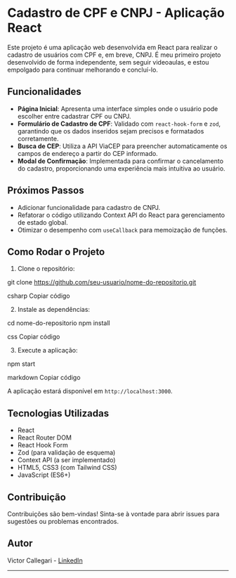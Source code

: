 # Cadastro de CPF e CNPJ - Aplicação React

Este projeto é uma aplicação web desenvolvida em React para realizar o cadastro de usuários com CPF e, em breve, CNPJ. É meu primeiro projeto desenvolvido de forma independente, sem seguir videoaulas, e estou empolgado para continuar melhorando e concluí-lo.

## Funcionalidades

- **Página Inicial**: Apresenta uma interface simples onde o usuário pode escolher entre cadastrar CPF ou CNPJ.
- **Formulário de Cadastro de CPF**: Validado com `react-hook-form` e `zod`, garantindo que os dados inseridos sejam precisos e formatados corretamente.
- **Busca de CEP**: Utiliza a API ViaCEP para preencher automaticamente os campos de endereço a partir do CEP informado.
- **Modal de Confirmação**: Implementada para confirmar o cancelamento do cadastro, proporcionando uma experiência mais intuitiva ao usuário.

## Próximos Passos

- Adicionar funcionalidade para cadastro de CNPJ.
- Refatorar o código utilizando Context API do React para gerenciamento de estado global.
- Otimizar o desempenho com `useCallback` para memoização de funções.

## Como Rodar o Projeto

1. Clone o repositório:

git clone https://github.com/seu-usuario/nome-do-repositorio.git

csharp
Copiar código

2. Instale as dependências:

cd nome-do-repositorio
npm install

css
Copiar código

3. Execute a aplicação:

npm start

markdown
Copiar código

A aplicação estará disponível em `http://localhost:3000`.

## Tecnologias Utilizadas

- React
- React Router DOM
- React Hook Form
- Zod (para validação de esquema)
- Context API (a ser implementado)
- HTML5, CSS3 (com Tailwind CSS)
- JavaScript (ES6+)

## Contribuição

Contribuições são bem-vindas! Sinta-se à vontade para abrir issues para sugestões ou problemas encontrados.

## Autor

Victor Callegari - [LinkedIn](https://www.linkedin.com/in/victorcallegarir/)

---
